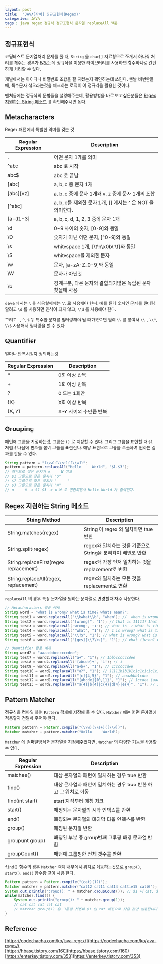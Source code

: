 ```yaml
---
layout: post
title:  "JAVA[자바] 정규표현식(Regex)"
categories: JAVA
tags : java regex 정규식 정규표현식 문자열 replaceAll 백준
---
```


## 정규표현식

코딩테스트 문자열처리 문제를 풀 때,  `String` 을 `char[]` 자료형으로 쪼개서
하나씩 처리를 해주는 경우가 많았는데 정규식을 이용한 라이브러리를 사용하면
함수하나로 간단하게 처리할 수 있다. 

개발에서는 아이디나 비밀번호 조합을 잘 지켰는지 확인하는데 쓰인다.
맨날 비번만들때, 특수문자 섞으라는것을 체크하는 로직이 이 정규식을 활용한 것이다.

맨처음에는 정규식의 문법들을 설명해주는데, 활용방법을 바로 보고싶은분들은 [Regex 지원하는 String 메소드](#regex-지원하는-string-메소드)
를 확인해주시면 된다.

## Metacharacters
Regex 패턴에서 특별한 의미를 갖는 것


| Regular Expression | Description                                |
|--------------------|--------------------------------------------|
| .                  | 어떤 문자 1개를 의미                               |
| ^abc               | abc 로 시작                                   |
| abc$               | abc 로 끝남                                   |
| [abc]              | a, b, c 중 문자 1개                            |
| [abc][vz]          | a, b, c 중에 문자 1개와 v, z 중에 문자 1개의 조합        |
| [^abc]             | a, b, c를 제외한 문자 1개, [] 에서는 ^ 은 NOT 을 의미한다. |
| [a-d1-3]           | a, b, c, d, 1, 2, 3 중에 문자 1개               |
| \d                 | 0~9 사이의 숫자, [0-9]와 동일                      |
| \D                 | 숫자가 아닌 어떤 문자, [^0-9]와 동일                   |
| \s                 | whitespace 1개, [\t\n\x0b\r\f]와 동일          |
| \S                 | whitespace를 제외한 문자                         |
| \w                 | 문자, [a-zA-Z_0-9]와 동일                       |
| \W                 | 문자가 아닌것                                    |
| \b                 | 경계구분, 다른 문자와 결합되지않은 독립된 문자 찾을때 사용          |

Java 에서는 `\` 를 사용할때에는 `\\` 로 사용해야 한다. 예를 들어 숫자인 문자를 필터링할려고 `\d` 를 사용하면
인식이 되지 않고, `\\d` 를 사용해야 한다.

그리고 `.`, `^`, `$` 등 특수한 문자를 필터링해야 될 때가있으면 앞에 `\\` 를 붙여서 `\\.`, `\\^`, `\\$`
사용해서 필터링을 할 수 있다.

## Quantifier
얼마나 반복시킬지 정의하는것

| Regular Expression | Description    |
|--------------------|----------------|
| *                  | 0회 이상 반복       |
| +                  | 1회 이상 반복       |
| ?                  | 0 또는 1회만       |
| {X}                | X회 이상 반복       |
| {X, Y}             | X~Y 사이의 수만큼 반복 |

## Grouping
패턴에 그룹을 지정하는것, 그룹은 `()` 로 지정할 수 있다. 그리고 그룹을
표현할 때 `$1` 처럼 `$` 다음에 번호를 붙여 그룹을 표현한다. 해당 표현으로
그룹을 호출하여 원하는 결과를 만들 수 있다. 

```java
String pattern = "(\\w)(\\s+)([\\w])";
pattern = pattern.replaceAll("Hello     World", "$1-$3");
// 패턴으로 찾은 문자가 o     W 이고
// $1 그룹으로 찾은 문자가 "o"
// $2 그룹으로 찾은 문자가 "     "
// $3 그룹으로 찾은 문자가 "W"
// o     W -> $1-$3 -> o-W 로 변환되면서 Hello-World 가 출력된다.
```

## Regex 지원하는 String 메소드

| String Method                           | Description                             |
|-----------------------------------------|-----------------------------------------|
| String.matches(regex)                   | String 이 regex 와 일치하면 true 반환           |
| String.split(regex)                     | regex와 일치하는 것을 기준으로 String을 분리하여 배열로 반환 |
| String.replaceFirst(regex, replacement) | regex와 가장 먼저 일치하는 것을 replacement로 변환    |
| String.replaceAll(regex, replacement)   | regex와 일치하는 모든 것을 replacement로 변환       |

`replaceAll` 의 경우 특정 문자열을 원하는 문자열로 변경할때 자주 사용한다.

```java
// Metacharacters 활용 예제
String word = "what is wrong? what is time? whats mean?";
String test1 = word.replaceAll("\\bwhat\\b", "when"); //  when is wrong? when is time? whats mean?
String test2 = word.replaceAll("[wrong]", "1"); // 1hat is 11111? 1hat is time? 1hats mea1?
String test3 = word.replaceAll("wrong", "1"); // what is 1? what is time? whats mean?
String test4 = word.replaceAll("^what", "1"); // 1 is wrong? what is time? whats mean?
String test5 = word.replaceAll("\\?$", "1"); // what is wrong? what is time? whats mean1
String test6 = word.replaceAll("[ges][\\?\\s]", "1"); // what i1wron1 what i1tim1 what1mean?

// Quantifier 활용 예제
String word2 = "aaaabbbccccccdee";
String test7 = word2.replaceAll("a+", "1"); // 1bbbccccccdee
String test8 = word2.replaceAll("[abcde]+", "1"); // 1
String test9 = word2.replaceAll("a+b+", "1"); // 1ccccccdee
String test10 = word2.replaceAll("a?", "1"); // 11111b1b1b1c1c1c1c1c1c1d1e1e1 ( a가 존재하면 a -> 1, 존재안하면 "" -> 1이기 때문)
String test11 = word2.replaceAll("[c]{4,5}", "1"); // aaaabbb1cdee
String test12 = word2.replaceAll("[abcde]{10,11}", "1"); // 1ccdee (aaaabbbcccc -> 1)
String test13 = word2.replaceAll("a{4}|b{4}|c{4}|d{4}|e{4}", "1"); // 1bbb1ccdee
```

## Pattern Matcher
정규식을 컴파일 하여 `Pattern` 객체에 저장해 둘 수 있다.
`Matcher` 에는 어떤 문자열에 적용할지 전달해 주어야 한다.

```java
Pattern pattern = Pattern.compile("(\\w)(\\s+)([\\w])");
Matcher matcher = pattern.matcher("Hello     World");
```

`Matcher` 에 컴파일방식과 문자열을 지정해주었다면, `Matcher` 의 다양한
기능을 사용할 수 있다.

| Regular Expression | Description                             |
|--------------------|-----------------------------------------|
| matches()          | 대상 문자열과 패턴이 일치하는 경우 true 반환             |
| find()             | 대상 문자열과 패턴이 일치하는 경우 true 반환 하고 그 위치로 이동 |
| find(int start)    | start 지점부터 매칭 체크                        |
| start()            | 매칭되는 문자열의 시작 인덱스를 반환                    |
| end()              | 매칭되는 문자열의 마지막 다음 인덱스를 반환                |
| group()            | 매칭된 문자열 반환                              |
| group(int group)   | 매칭된 부분 중 group번째 그루핑 매칭 문자열 반환          |
| groupCount()       | 패턴에 그룹핑한 전체 갯수를 반환                      |

`find()` 함수의 경우 `Matcher` 객체 내부에서 위치로 이동하는것으로
`group()`, `start()`, `end()` 함수랑 같이 사용 한다.

```java
Pattern pattern = Pattern.compile("(cat)(1?)");
Matcher matcher = pattern.matcher("cat12 cat11 cat14 cattie15 cat16");
System.out.println("group(): " + matcher.groupCount()); // $1 이 cat, $2 가 1? 로 총 그룹핑 개수는 2개 입니다.
while(matcher.find()) {
    System.out.println("group(): " + matcher.group(1));
    // cat cat cat cat cat
    // matcher.group(1) 은 그룹핑 첫번째 $1 인 cat 패턴으로 찾은 값만 반환됩니다.
}
```


## Reference
[https://codechacha.com/ko/java-regex/](https://codechacha.com/ko/java-regex/)  
[https://hbase.tistory.com/160](https://hbase.tistory.com/160)  
[https://enterkey.tistory.com/353](https://enterkey.tistory.com/353)  